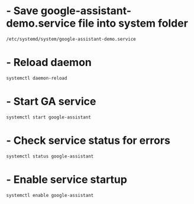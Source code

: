 # - Save google-assistant-demo.service file into system folder

`/etc/systemd/system/google-assistant-demo.service`

# - Reload daemon

`systemctl daemon-reload`

# - Start GA service
`systemctl start google-assistant`

# - Check service status for errors
`systemctl status google-assistant`

# - Enable service startup
`systemctl enable google-assistant`
